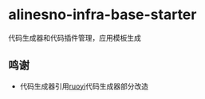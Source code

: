 # alinesno-infra-base-starter
代码生成器和代码插件管理，应用模板生成

## 鸣谢

- 代码生成器引用[ruoyi](http://ruoyi.vip)代码生成器部分改造